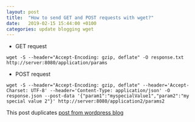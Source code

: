 ```yaml
---
layout: post
title:  "How to send GET and POST requests with wget?"
date:   2019-02-15 15:44:00 +0100
categories: update blogging wget 
---
```



* GET request 

```
wget -S --header="Accept-Encoding: gzip, deflate" -O response.txt http://server:8080/application/params

```

* POST request 

```
wget -S --header="Accept-Encoding: gzip, deflate" --header='Accept-Charset: UTF-8' --header='Content-Type: application/json' -O response.json --post-data '{"param1":"myspecialValue1","param2":"my special value 2"}' http://server:8080/application2/params2

```

This post duplicates [post from wordpress blog](https://jacekkowalczyk.wordpress.com/2013/04/10/how-to-send-get-and-post-request-with-wget/)
